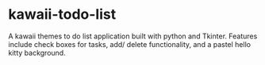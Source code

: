 # kawaii-todo-list
A kawaii themes to do list application built with python and Tkinter. Features include check boxes for tasks, add/ delete functionality, and a pastel hello kitty background.
